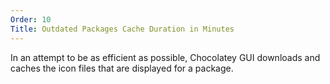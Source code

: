 ```yaml
---
Order: 10
Title: Outdated Packages Cache Duration in Minutes
---
```


In an attempt to be as efficient as possible, Chocolatey GUI downloads and caches
the icon files that are displayed for a package.
